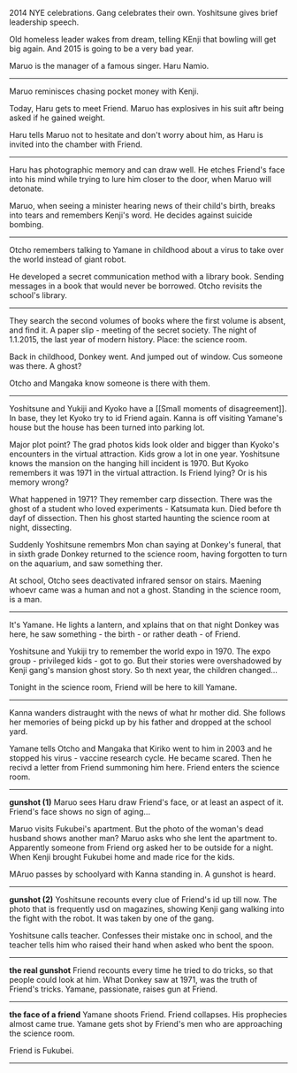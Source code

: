 2014 NYE celebrations. 
Gang celebrates their own. Yoshitsune gives brief leadership speech. 

Old homeless leader wakes from dream, telling KEnji that bowling will get big again. And 2015 is going to be a very bad year. 

Maruo is the manager of a famous singer. Haru Namio.

---
Maruo reminisces chasing pocket money with Kenji. 

Today, Haru gets to meet Friend. 
Maruo has explosives in his suit aftr being asked if he gained weight. 

Haru tells Maruo not to hesitate and don't worry about him, as Haru is invited into the chamber with Friend. 

---
Haru has photographic memory and can draw well. He etches Friend's face into his mind while trying to lure him closer to the door, when Maruo will detonate. 

Maruo, when seeing a minister hearing news of their child's birth, breaks into tears and remembers Kenji's word. He decides against suicide bombing. 

---
Otcho remembers talking to Yamane in childhood about a virus to take over the world instead of giant robot. 

He developed a secret communication method with a library book. Sending messages in a book that would never be borrowed. Otcho revisits the school's library. 

---
They search the second volumes of books where the first volume is absent, and find it. A paper slip - meeting of the secret society. The night of 1.1.2015, the last year of modern history. Place: the science room. 

Back in childhood, Donkey went. And jumped out of window. Cus someone was there. A ghost? 

Otcho and Mangaka know someone is there with them. 

---
Yoshitsune and Yukiji and Kyoko have a [[Small moments of disagreement]]. In base, they let Kyoko try to id Friend again. Kanna is off visiting Yamane's house but the house has been turned into parking lot. 

Major plot point? 
The grad photos kids look older and bigger than Kyoko's encounters in the virtual attraction. Kids grow a lot in one year. Yoshitsune knows the mansion on the hanging hill incident is 1970. But Kyoko remembers it was 1971 in the virtual attraction. Is Friend lying? Or is his memory wrong? 

What happened in 1971? They remember carp dissection. There was the ghost of a student who loved experiments - Katsumata kun. Died before th dayf of dissection. Then his ghost started haunting the science room at night, dissecting. 

Suddenly Yoshitsune remembrs Mon chan saying at Donkey's funeral, that in sixth grade Donkey returned to the science room, having forgotten to turn on the aquarium, and saw something ther. 

At school, Otcho sees deactivated infrared sensor on stairs. Maening whoevr came was a human and not a ghost. 
Standing in the science room, is a man.

---
It's Yamane. He lights a lantern, and xplains that on that night Donkey was here, he saw something - the birth - or rather death - of Friend. 

Yoshitsune and Yukiji try to remember the world expo in 1970. The expo group - privileged kids - got to go. But their stories were overshadowed by Kenji gang's mansion ghost story. So th next year, the children changed...

Tonight in the science room, Friend will be here to kill Yamane. 

---
Kanna wanders distraught with the news of what hr mother did. She follows her memories of being pickd up by his father and dropped at the school yard. 

Yamane tells Otcho and Mangaka that Kiriko went to him in 2003 and he stopped his virus - vaccine research cycle. He became scared. Then he recivd a letter from Friend summoning him here. 
Friend enters the science room. 

---
**gunshot (1)**
Maruo sees Haru draw Friend's face, or at least an aspect of it. Friend's face shows no sign of aging...

Maruo visits Fukubei's apartment. But the photo of the woman's dead husband shows another man? Maruo asks who she lent the apartment to. Apparently someone from Friend org asked her to be outside for a night. When Kenji brought Fukubei home and made rice for the kids. 

MAruo passes by schoolyard with Kanna standing in. A gunshot is heard. 

---
**gunshot (2)**
Yoshitsune recounts every clue of Friend's id up till now. The photo that is frequently usd on magazines, showing Kenji gang walking into the fight with the robot. It was taken by one of the gang. 

Yoshitsune calls teacher. Confesses their mistake onc in school, and the teacher tells him who raised their hand when asked who bent the spoon. 

---
**the real gunshot**
Friend recounts every time he tried to do tricks, so that people could look at him. 
What Donkey saw at 1971, was the truth of Friend's tricks. 
Yamane, passionate, raises gun at Friend. 

---
**the face of a friend**
Yamane shoots Friend. Friend collapses. His prophecies almost came true. Yamane gets shot by Friend's men who are approaching the science room.

Friend is Fukubei. 

---
